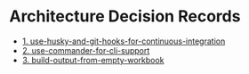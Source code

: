 # Architecture Decision Records

- [1. use-husky-and-git-hooks-for-continuous-integration](0001-use-husky-and-git-hooks-for-continuous-integration.md)
- [2. use-commander-for-cli-support](0002-use-commander-for-cli-support.md)
- [3. build-output-from-empty-workbook](0003-build-output-from-empty-workbook.md)
